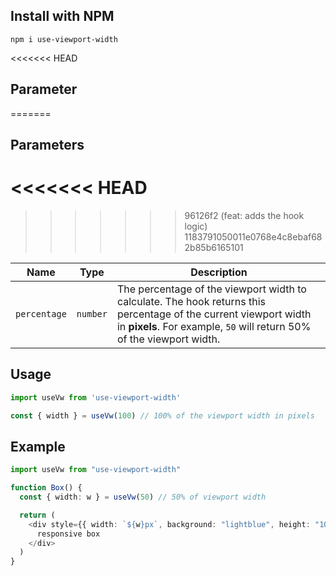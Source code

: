 ## Install with NPM

```
npm i use-viewport-width
```

<<<<<<< HEAD
## Parameter
=======
## Parameters
<<<<<<< HEAD
=======
>>>>>>> 96126f2 (feat: adds the hook logic)
>>>>>>> 1183791050011e0768e4c8ebaf682b85b6165101

| Name        | Type     | Description |
|------------|---------|---------|
| `percentage` | `number` | The percentage of the viewport width to calculate. The hook returns this percentage of the current viewport width in **pixels**. For example, `50` will return 50% of the viewport width. |

## Usage

```typescript
import useVw from 'use-viewport-width'

const { width } = useVw(100) // 100% of the viewport width in pixels
```





## Example

```typescript
import useVw from "use-viewport-width"

function Box() {
  const { width: w } = useVw(50) // 50% of viewport width

  return (
    <div style={{ width: `${w}px`, background: "lightblue", height: "100px" }}>
      responsive box
    </div>
  )
}
```
